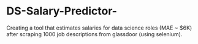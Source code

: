 # DS-Salary-Predictor-
Creating a tool that estimates salaries for data science roles (MAE ~ $6K) after scraping 1000 job descriptions from glassdoor (using selenium). 
